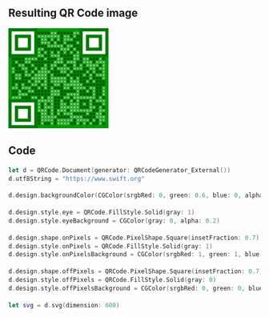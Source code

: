 ## Resulting QR Code image

<a href="svgExportPixelBackgroundColors.svg">
   <img src="svgExportPixelBackgroundColors.svg" width="200" />
</a>

## Code

```swift
let d = QRCode.Document(generator: QRCodeGenerator_External())
d.utf8String = "https://www.swift.org"

d.design.backgroundColor(CGColor(srgbRed: 0, green: 0.6, blue: 0, alpha: 1))

d.design.style.eye = QRCode.FillStyle.Solid(gray: 1)
d.design.style.eyeBackground = CGColor(gray: 0, alpha: 0.2)

d.design.shape.onPixels = QRCode.PixelShape.Square(insetFraction: 0.7)
d.design.style.onPixels = QRCode.FillStyle.Solid(gray: 1)
d.design.style.onPixelsBackground = CGColor(srgbRed: 1, green: 1, blue: 1, alpha: 0.2)

d.design.shape.offPixels = QRCode.PixelShape.Square(insetFraction: 0.7)
d.design.style.offPixels = QRCode.FillStyle.Solid(gray: 0)
d.design.style.offPixelsBackground = CGColor(srgbRed: 0, green: 0, blue: 0, alpha: 0.2)

let svg = d.svg(dimension: 600)
```
